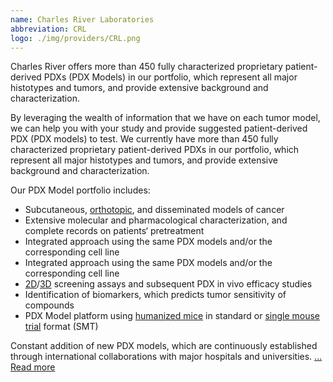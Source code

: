 ```yaml
---
name: Charles River Laboratories
abbreviation: CRL
logo: ./img/providers/CRL.png
---
```


Charles River offers more than 450 fully characterized proprietary patient-derived PDXs (PDX Models) in our portfolio, which represent all major histotypes and tumors, and provide extensive background and characterization.

By leveraging the wealth of information that we have on each tumor model, we can help you with your study and provide suggested patient-derived PDX (PDX models) to test. We currently have more than 450 fully characterized proprietary patient-derived PDXs in our portfolio, which represent all major histotypes and tumors, and provide extensive background and characterization.

Our PDX Model portfolio includes:

- Subcutaneous, [orthotopic](https://www.criver.com/products-services/discovery-services/vivo-pharmacology/oncology-pharmacology-models/orthotopic-models), and disseminated models of cancer
- Extensive molecular and pharmacological characterization, and complete records on patients‘ pretreatment
- Integrated approach using the same PDX models and/or the corresponding cell line
- Integrated approach using the same PDX models and/or the corresponding cell line
- [2D](https://www.criver.com/products-services/discovery-services/vitro-biology/vitro-oncology-assays/2d-assays)/[3D](https://www.criver.com/products-services/discovery-services/in-vitro-assays/oncology/3d-assays) screening assays and subsequent PDX in vivo efficacy studies
- Identification of biomarkers, which predicts tumor sensitivity of compounds
- PDX Model platform using [humanized mice](https://www.criver.com/products-services/discovery-services/vivo-pharmacology/oncology-pharmacology-models/humanized-mice-tumor-studies) in standard or [single mouse trial](https://www.criver.com/products-services/discovery-services/vivo-pharmacology/oncology-pharmacology-models/single-mouse-trials) format (SMT)

Constant addition of new PDX models, which are continuously established through international collaborations with major hospitals and universities. [... Read more](https://www.criver.com/products-services/discovery-services/vivo-pharmacology/oncology-pharmacology-models/patient-derived-PDXs-pdx)
